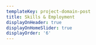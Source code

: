 ```yaml
---
templateKey: project-domain-post
title: Skills & Employment
displayOnHeader: true
displayOnHomeSlider: true
displayOrder: '6'
---
```


